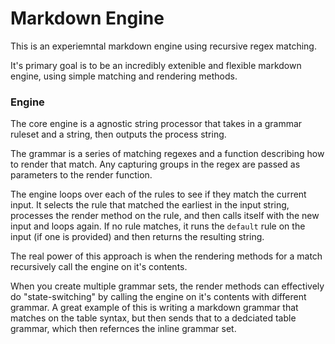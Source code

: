 # Markdown Engine

This is an experiemntal markdown engine using recursive regex matching.

It's primary goal is to be an incredibly extenible and flexible markdown engine, using simple matching and rendering methods.



### Engine
The core engine is a agnostic string processor that takes in a grammar ruleset and a string, then outputs the process string.

The grammar is a series of matching regexes and a function describing how to render that match. Any capturing groups in the regex are passed as parameters to the render function.

The engine loops over each of the rules to see if they match the current input. It selects the rule that matched the earliest in the input string, processes the render method on the rule, and then calls itself with the new input and loops again. If no rule matches, it runs the `default` rule on the input (if one is provided) and then returns the resulting string.

The real power of this approach is when the rendering methods for a match recursively call the engine on it's contents.

When you create multiple grammar sets, the render methods can effectively do "state-switching" by calling the engine on it's contents with different grammar. A great example of this is writing a markdown grammar that matches on the table syntax, but then sends that to a dedciated table grammar, which then refernces the inline grammar set.